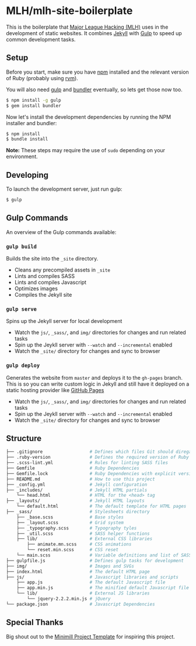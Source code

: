 MLH/mlh-site-boilerplate
========================================

This is the boilerplate that [Major League Hacking (MLH)][mlh] uses in the
development of static websites.  It combines [Jekyll][jekyll] with
[Gulp][gulp] to speed up common development tasks.

## Setup

Before you start, make sure you have [npm][npm-install] installed and the
relevant version of Ruby (probably using [rvm][rvm]).

You will also need [gulp][gulp] and [bundler][bundler] eventually, so lets get
those now too.

```bash
$ npm install -g gulp
$ gem install bundler
```

Now let's install the development dependencies by running the NPM installer and
bundler:

```bash
$ npm install
$ bundle install
```

**Note:** These steps may require the use of `sudo` depending on your
environment.

## Developing

To launch the development server, just run gulp:

```bash
$ gulp
```

## Gulp Commands

An overview of the Gulp commands available:

### `gulp build`

Builds the site into the `_site` directory.

 - Cleans any precompiled assets in `_site`
 - Lints and compiles SASS
 - Lints and compiles Javascript
 - Optimizes images
 - Compiles the Jekyll site

### `gulp serve`

Spins up the Jekyll server for local development

 - Watch the `js/`, `_sass/`, and `img/` directories for changes and run
   related tasks
 - Spin up the Jeykll server with `--watch` and `--incremental` enabled
 - Watch the `_site/` directory for changes and sync to browser

### `gulp deploy`

Generates the website from `master` and deploys it to the `gh-pages` branch. This is so you can write custom logic in Jekyll and still have it deployed on a static hosting provider like [GitHub Pages][github-pages]

 - Watch the `js/`, `_sass/`, and `img/` directories for changes and run
   related tasks
 - Spin up the Jeykll server with `--watch` and `--incremental` enabled
 - Watch the `_site/` directory for changes and sync to browser

## Structure

```bash
├── .gitignore                  # Defines which files Git should diregard
├── .ruby-version               # Defines the required version of Ruby
├── .scss-lint.yml              # Rules for linting SASS files
├── Gemfile                     # Ruby Dependencies
├── Gemfile.lock                # Ruby Dependencies with explicit versions
├── README.md                   # How to use this project
├── _config.yml                 # Jekyll configuration
├── _includes/                  # Jekyll HTML partials
    └── head.html               # HTML for the <head> tag
├── _layouts/                   # Jekyll HTML layouts
    └── default.html            # The default template for HTML pages
├── _sass/                      # Stylesheets directory
    ├── _base.scss              # Base styles
    ├── _layout.scss            # Grid system
    ├── _typography.scss        # Typography tyles
    ├── _util.scss              # SASS helper functions
    ├── lib/                    # External CSS libraries
        ├── animate.mn.scss     # CSS animations
        └── reset.min.scss      # CSS reset
    └── main.scss               # Variable definitions and list of SASS partials to compile
├── gulpfile.js                 # Defines gulp tasks for development
├── img/                        # Images and SVGs
├── index.html                  # The default HTML page
├── js/                         # Javascript libraries and scripts
    ├── app.js                  # The default Javascript file
    ├── app.min.js              # The minified default Javascript file
    └── lib/                    # External JS libraries
        └── jquery-2.2.2.min.js # jQuery
└── package.json                # Javascript Dependencies
```

## Special Thanks

Big shout out to the [Minimill Project Template](https://github.com/minimill/project-template)
for inspiring this project.

[mlh]: http://mlh.io
[github-pages]: https://pages.github.com
[jekyll]: https://jekyllrb.com
[gulp]: http://gulpjs.com/
[npm-install]: https://nodejs.org/en/download/
[rvm]: https://rvm.io/
[bundler]: http://bundler.io/
